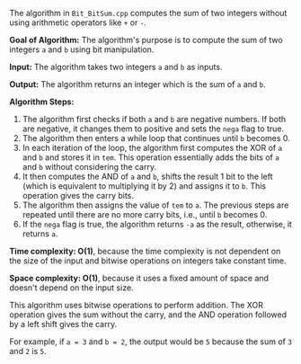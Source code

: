The algorithm in `Bit_BitSum.cpp` computes the sum of two integers without using arithmetic operators like `+` or `-`.

**Goal of Algorithm:**
The algorithm's purpose is to compute the sum of two integers `a` and `b` using bit manipulation.

**Input:**
The algorithm takes two integers `a` and `b` as inputs.

**Output:**
The algorithm returns an integer which is the sum of `a` and `b`.

**Algorithm Steps:**
1. The algorithm first checks if both `a` and `b` are negative numbers. If both are negative, it changes them to positive and sets the `nega` flag to true.
2. The algorithm then enters a while loop that continues until `b` becomes 0.
3. In each iteration of the loop, the algorithm first computes the XOR of `a` and `b` and stores it in `tem`. This operation essentially adds the bits of `a` and `b` without considering the carry.
4. It then computes the AND of `a` and `b`, shifts the result 1 bit to the left (which is equivalent to multiplying it by 2) and assigns it to `b`. This operation gives the carry bits.
5. The algorithm then assigns the value of `tem` to `a`. The previous steps are repeated until there are no more carry bits, i.e., until `b` becomes 0.
6. If the `nega` flag is true, the algorithm returns `-a` as the result, otherwise, it returns `a`.

**Time complexity: O(1)**, because the time complexity is not dependent on the size of the input and bitwise operations on integers take constant time.

**Space complexity: O(1)**, because it uses a fixed amount of space and doesn't depend on the input size.

This algorithm uses bitwise operations to perform addition. The XOR operation gives the sum without the carry, and the AND operation followed by a left shift gives the carry. 

For example, if `a = 3` and `b = 2`, the output would be `5` because the sum of `3` and `2` is `5`.
